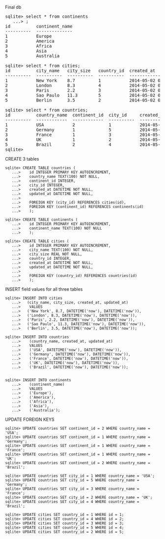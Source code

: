 <!-- ## Show the terminal output here.  -->

Final db
<pre>
sqlite> select * from continents
   ...> ;
id          continent_name
----------  --------------
1           Europe        
2           America       
3           Africa        
4           Asia          
5           Australia     

sqlite> select * from cities;
id          city_name   city_size   country_id  created_at           updated_at         
----------  ----------  ----------  ----------  -------------------  -------------------
1           New York    8.7         1           2014-05-02 05:33:04  2014-05-02 05:33:04
2           London      8.3         4           2014-05-02 05:33:04  2014-05-02 05:33:04
3           Paris       2.2         3           2014-05-02 05:33:04  2014-05-02 05:33:04
4           Sao Paulo   11.3        5           2014-05-02 05:33:04  2014-05-02 05:33:04
5           Berlin      3.5         2           2014-05-02 05:33:04  2014-05-02 05:33:04

sqlite> select * from countries;
id          country_name  continent_id  city_id     created_at           updated_at         
----------  ------------  ------------  ----------  -------------------  -------------------
1           USA           2             1           2014-05-02 05:33:16  2014-05-02 05:33:16
2           Germany       1             5           2014-05-02 05:33:16  2014-05-02 05:33:16
3           France        1             3           2014-05-02 05:33:16  2014-05-02 05:33:16
4           UK            1             2           2014-05-02 05:33:16  2014-05-02 05:33:16
5           Brazil        2             4           2014-05-02 05:33:16  2014-05-02 05:33:16
sqlite> 
</pre>



CREATE 3 tables

```
sqlite> CREATE TABLE countries (
   ...>    id INTEGER PRIMARY KEY AUTOINCREMENT,
   ...>    country_name TEXT(100) NOT NULL,
   ...>    continent_id INTEGER,
   ...>    city_id INTEGER,
   ...>    created_at DATETIME NOT NULL,
   ...>    updated_at DATETIME NOT NULL,
   ...> 
   ...>    FOREIGN KEY (city_id) REFERENCES cities(id),
   ...>    FOREIGN KEY (continent_id) REFERENCES continents(id)
   ...>    );

sqlite> CREATE TABLE continents (
   ...>    id INTEGER PRIMARY KEY AUTOINCREMENT,
   ...>    continent_name TEXT(100) NOT NULL
   ...>    );

sqlite> CREATE TABLE cities (
   ...>    id INTEGER PRIMARY KEY AUTOINCREMENT,
   ...>    city_name TEXT(100) NOT NULL,
   ...>    city_size REAL NOT NULL,
   ...>    country_id INTEGER,
   ...>    created_at DATETIME NOT NULL,
   ...>    updated_at DATETIME NOT NULL,
   ...> 
   ...>    FOREIGN KEY (country_id) REFERENCES countries(id)
   ...>    );
```

INSERT field values for all three tables

```
sqlite> INSERT INTO cities
   ...>   (city_name, city_size, created_at, updated_at)
   ...>    VALUES
   ...>   ('New York', 8.7, DATETIME('now'), DATETIME('now')),
   ...>   ('London', 8.3, DATETIME('now'), DATETIME('now')),
   ...>   ('Paris', 2.2, DATETIME('now'), DATETIME('now')),
   ...>   ('Sao Paulo', 11.3, DATETIME('now'), DATETIME('now')),
   ...>   ('Berlin', 3.5, DATETIME('now'), DATETIME('now'));

sqlite> INSERT INTO countries
   ...>    (country_name, created_at, updated_at)
   ...>    VALUES
   ...>    ('USA', DATETIME('now'), DATETIME('now')),
   ...>    ('Germany', DATETIME('now'), DATETIME('now')),
   ...>    ('France', DATETIME('now'), DATETIME('now')),
   ...>    ('UK', DATETIME('now'), DATETIME('now')),
   ...>    ('Brazil', DATETIME('now'), DATETIME('now'));


sqlite> INSERT INTO continents
   ...>    (continent_name)
   ...>    VALUES
   ...>    ('Europe'),
   ...>    ('America'),
   ...>    ('Africa'),
   ...>    ('Asia'),
   ...>    ('Australia');

```

UPDATE FOREIGN KEYS

 ```
sqlite> UPDATE countries SET continent_id = 2 WHERE country_name = 'USA';
sqlite> UPDATE countries SET continent_id = 1 WHERE country_name = 'Germany';
sqlite> UPDATE countries SET continent_id = 1 WHERE country_name = 'France';
sqlite> UPDATE countries SET continent_id = 1 WHERE country_name = 'UK';
sqlite> UPDATE countries SET continent_id = 2 WHERE country_name = 'Brazil';

sqlite> UPDATE countries SET city_id = 1 WHERE country_name = 'USA';
sqlite> UPDATE countries SET city_id = 5 WHERE country_name = 'Germany';
sqlite> UPDATE countries SET city_id = 3 WHERE country_name = 'France';
sqlite> UPDATE countries SET city_id = 2 WHERE country_name = 'UK';
sqlite> UPDATE countries SET city_id = 4 WHERE country_name = 'Brazil';

sqlite> UPDATE cities SET country_id = 1 WHERE id = 1;
sqlite> UPDATE cities SET country_id = 4 WHERE id = 2;
sqlite> UPDATE cities SET country_id = 3 WHERE id = 3;
sqlite> UPDATE cities SET country_id = 5 WHERE id = 4;
sqlite> UPDATE cities SET country_id = 2 WHERE id = 5;

```